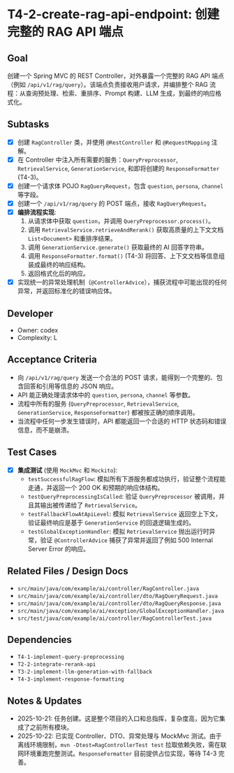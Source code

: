 # T4-2-create-rag-api-endpoint: 创建完整的 RAG API 端点

## Goal
创建一个 Spring MVC 的 REST Controller，对外暴露一个完整的 RAG API 端点（例如 `/api/v1/rag/query`）。该端点负责接收用户请求，并编排整个 RAG 流程：从查询预处理、检索、重排序、Prompt 构建、LLM 生成，到最终的响应格式化。

## Subtasks
- [x] 创建 `RagController` 类，并使用 `@RestController` 和 `@RequestMapping` 注解。
- [x] 在 Controller 中注入所有需要的服务：`QueryPreprocessor`, `RetrievalService`, `GenerationService`, 和即将创建的 `ResponseFormatter` (T4-3)。
- [x] 创建一个请求体 POJO `RagQueryRequest`，包含 `question`, `persona`, `channel` 等字段。
- [x] 创建一个 `/api/v1/rag/query` 的 POST 端点，接收 `RagQueryRequest`。
- [x] **编排流程实现**:
    1.  从请求体中获取 `question`，并调用 `QueryPreprocessor.process()`。
    2.  调用 `RetrievalService.retrieveAndRerank()` 获取高质量的上下文文档 `List<Document>` 和重排序结果。
    3.  调用 `GenerationService.generate()` 获取最终的 AI 回答字符串。
    4.  调用 `ResponseFormatter.format()` (T4-3) 将回答、上下文文档等信息组装成最终的响应结构。
    5.  返回格式化后的响应。
- [x] 实现统一的异常处理机制（`@ControllerAdvice`），捕获流程中可能出现的任何异常，并返回标准化的错误响应体。

## Developer
- Owner: codex
- Complexity: L

## Acceptance Criteria
- 向 `/api/v1/rag/query` 发送一个合法的 POST 请求，能得到一个完整的、包含回答和引用等信息的 JSON 响应。
- API 能正确处理请求体中的 `question`, `persona`, `channel` 等参数。
- 流程中所有的服务 (`QueryPreprocessor`, `RetrievalService`, `GenerationService`, `ResponseFormatter`) 都被按正确的顺序调用。
- 当流程中任何一步发生错误时，API 都能返回一个合适的 HTTP 状态码和错误信息，而不是崩溃。

## Test Cases
- [x] **集成测试** (使用 `MockMvc` 和 `Mockito`):
    - `testSuccessfulRagFlow`: 模拟所有下游服务都成功执行，验证整个流程能走通，并返回一个 200 OK 和预期的响应体结构。
    - `testQueryPreprocessingIsCalled`: 验证 `QueryPreprocessor` 被调用，并且其输出被传递给了 `RetrievalService`。
    - `testFallbackFlowAtApiLevel`: 模拟 `RetrievalService` 返回空上下文，验证最终响应是基于 `GenerationService` 的回退逻辑生成的。
    - `testGlobalExceptionHandler`: 模拟 `RetrievalService` 抛出运行时异常，验证 `@ControllerAdvice` 捕获了异常并返回了例如 500 Internal Server Error 的响应。

## Related Files / Design Docs
- `src/main/java/com/example/ai/controller/RagController.java`
- `src/main/java/com/example/ai/controller/dto/RagQueryRequest.java`
- `src/main/java/com/example/ai/controller/dto/RagQueryResponse.java`
- `src/main/java/com/example/ai/exception/GlobalExceptionHandler.java`
- `src/test/java/com/example/ai/controller/RagControllerTest.java`

## Dependencies
- `T4-1-implement-query-preprocessing`
- `T2-2-integrate-rerank-api`
- `T3-2-implement-llm-generation-with-fallback`
- `T4-3-implement-response-formatting`

## Notes & Updates
- 2025-10-21: 任务创建。这是整个项目的入口和总指挥，复杂度高，因为它集成了之前所有模块。
- 2025-10-22: 已实现 Controller、DTO、异常处理与 MockMvc 测试。由于离线环境限制，`mvn -Dtest=RagControllerTest test` 拉取依赖失败，需在联网环境重跑完整测试。`ResponseFormatter` 目前提供占位实现，等待 T4-3 完善。